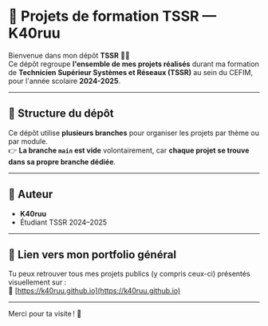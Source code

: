 # 💼 Projets de formation TSSR — K40ruu

Bienvenue dans mon dépôt **TSSR** 👨‍💻  
Ce dépôt regroupe **l'ensemble de mes projets réalisés** durant ma formation de **Technicien Supérieur Systèmes et Réseaux (TSSR)** au sein du CEFIM, pour l'année scolaire **2024-2025**.

---

## 🔀 Structure du dépôt

Ce dépôt utilise **plusieurs branches** pour organiser les projets par thème ou par module.  
👉 **La branche `main` est vide** volontairement, car **chaque projet se trouve dans sa propre branche dédiée**.

---

## 👤 Auteur

- **K40ruu**
- Étudiant TSSR 2024–2025

---

## 📎 Lien vers mon portfolio général

Tu peux retrouver tous mes projets publics (y compris ceux-ci) présentés visuellement sur :  
🔗 [https://k40ruu.github.io](https://k40ruu.github.io)

---

Merci pour ta visite ! 🙌
